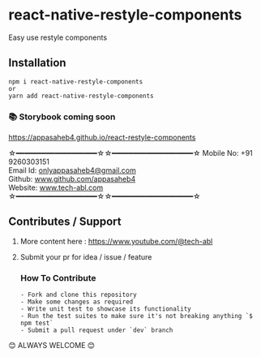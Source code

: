 # react-native-restyle-components

Easy use restyle components

## Installation

```
npm i react-native-restyle-components
or
yarn add react-native-restyle-components
```

<!-- ### Please configuration @shopify/restyle theme before

How to configuration: https://www.youtube.com/watch?v=jN_cgBZI2Lg <br />
more: https://github.com/Shopify/restyle#readme <br />
theme folders check: https://github.com/appasaheb4/react-native-restyle-components/tree/master/src/theme -->

<!-- ## How to use
### check App.tsx file : <a href="https://github.com/appasaheb4/react-native-restyle-components/blob/master/App.tsx">App.tsx</a> -->
<!-- ## Output
<img src="https://github.com/appasaheb4/react-native-restyle-components/blob/master/src/library/assets/npmInfo/appScreen.png" width="200"> -->

### 📚 Storybook coming soon

https://appasaheb4.github.io/react-restyle-components

☆━━━━━━━━━━━━━━━━━━━☆☆━━━━━━━━━━━━━━━━━━━☆
Mobile No: +91 9260303151 <br />
Email Id: onlyappasaheb4@gmail.com <br />
Github: www.github.com/appasaheb4 <br />
Website: www.tech-abl.com
☆━━━━━━━━━━━━━━━━━━━☆☆━━━━━━━━━━━━━━━━━━━☆

## Contributes / Support

1.  More content here : https://www.youtube.com/@tech-abl

2.  Submit your pr for idea / issue / feature
    ### How To Contribute
        - Fork and clone this repository
        - Make some changes as required
        - Write unit test to showcase its functionality
        - Run the test suites to make sure it's not breaking anything `$ npm test`
        - Submit a pull request under `dev` branch

😊 ALWAYS WELCOME 😊
